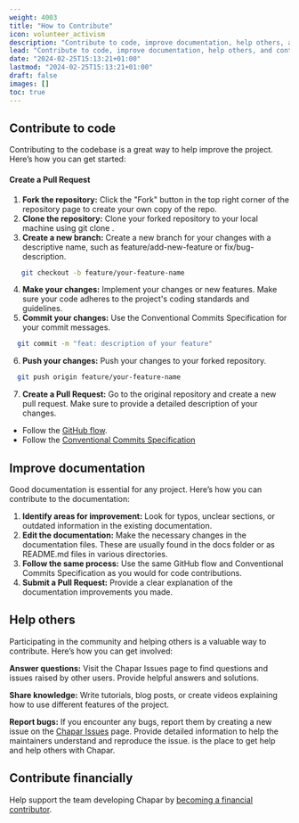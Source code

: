 ```yaml
---
weight: 4003
title: "How to Contribute"
icon: volunteer_activism
description: "Contribute to code, improve documentation, help others, and contribute financially."
lead: "Contribute to code, improve documentation, help others, and contribute financially."
date: "2024-02-25T15:13:21+01:00"
lastmod: "2024-02-25T15:13:21+01:00"
draft: false
images: []
toc: true
---
```

## Contribute to code
Contributing to the codebase is a great way to help improve the project. Here’s how you can get started:

#### Create a Pull Request
1. **Fork the repository:** Click the "Fork" button in the top right corner of the repository page to create your own copy of the repo.
2. **Clone the repository:** Clone your forked repository to your local machine using git clone <your-fork-url>.
3. **Create a new branch:** Create a new branch for your changes with a descriptive name, such as feature/add-new-feature or fix/bug-description.

```bash
   git checkout -b feature/your-feature-name
```

4. **Make your changes:** Implement your changes or new features. Make sure your code adheres to the project's coding standards and guidelines.
5. **Commit your changes:** Use the Conventional Commits Specification for your commit messages.

```bash
  git commit -m "feat: description of your feature"
```

6. **Push your changes:** Push your changes to your forked repository.

```bash
  git push origin feature/your-feature-name
```

7. **Create a Pull Request:** Go to the original repository and create a new pull request. Make sure to provide a detailed description of your changes.

- Follow the [GitHub flow](https://guides.github.com/introduction/flow/).
- Follow the [Conventional Commits Specification](https://www.conventionalcommits.org/en/v1.0.0/)

## Improve documentation
Good documentation is essential for any project. Here’s how you can contribute to the documentation:

1. **Identify areas for improvement:** Look for typos, unclear sections, or outdated information in the existing documentation.
2. **Edit the documentation:** Make the necessary changes in the documentation files. These are usually found in the docs folder or as README.md files in various directories.
3. **Follow the same process:** Use the same GitHub flow and Conventional Commits Specification as you would for code contributions.
4. **Submit a Pull Request:** Provide a clear explanation of the documentation improvements you made.

## Help others
Participating in the community and helping others is a valuable way to contribute. Here’s how you can get involved:

**Answer questions:** Visit the Chapar Issues page to find questions and issues raised by other users. Provide helpful answers and solutions.

**Share knowledge:** Write tutorials, blog posts, or create videos explaining how to use different features of the project.

**Report bugs:** If you encounter any bugs, report them by creating a new issue on the [Chapar Issues](https://github.com/chapar-rest/chapar/issues) page. Provide detailed information to help the maintainers understand and reproduce the issue.
is the place to get help and help others with Chapar.

## Contribute financially

Help support the team developing Chapar by [becoming a financial contributor](/docs/contributing/financial-contributions/).